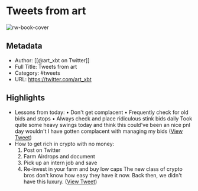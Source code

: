 # Tweets from art

![rw-book-cover](https://pbs.twimg.com/profile_images/1596937469525565440/14QzvEsy.jpg)

## Metadata
- Author: [[@art_xbt on Twitter]]
- Full Title: Tweets from art
- Category: #tweets
- URL: https://twitter.com/art_xbt

## Highlights
- Lessons from today:
  • Don't get complacent
  • Frequently check for old bids and stops
  • Always check and place ridiculous stink bids daily
  Took quite some heavy swings today and think this could've been an nice pnl day wouldn't I have gotten complacent with managing my bids ([View Tweet](https://twitter.com/art_xbt/status/1722677463619379539))
- How to get rich in crypto with no money:
  1) Post on Twitter
  2) Farm Airdrops and document
  3) Pick up an intern job and save
  4) Re-invest in your farm and buy low caps
  The new class of crypto bros don't know how easy they have it now. Back then, we didn't have this luxury. ([View Tweet](https://twitter.com/art_xbt/status/1750181757578813686))
